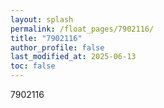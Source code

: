 ```yaml
---
layout: splash
permalink: /float_pages/7902116/
title: "7902116"
author_profile: false
last_modified_at: 2025-06-13
toc: false
---
```

 
7902116
